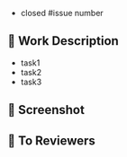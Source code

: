 
- closed #issue number

## 📝 Work Description

- task1
- task2
- task3

## 📸 Screenshot
<!-- 실행 사진이나 영상을 드래그하여 첨부해주세요. -->
<!-- <img width="300" src="이미지 주소" /> -->

## 📣 To Reviewers
